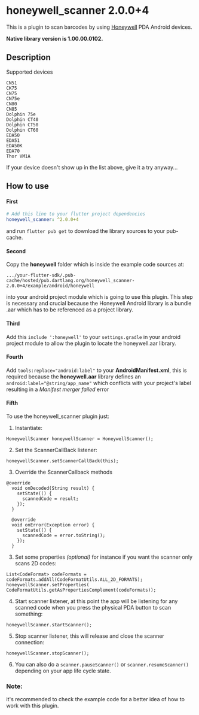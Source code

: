 # honeywell_scanner 2.0.0+4

This is a plugin to scan barcodes by using [Honeywell](https://www.honeywellaidc.com/products/barcode-scanners) PDA Android devices.

**Native library version is 1.00.00.0102.**

## Description

Supported devices

```
CN51
CK75
CN75
CN75e
CN80
CN85 
Dolphin 75e 
Dolphin CT40 
Dolphin CT50 
Dolphin CT60 
EDA50 
EDA51
EDA50K 
EDA70
Thor VM1A
```
If your device doesn't show up in the list above, give it a try anyway...



## How to use

#### First
```yaml
# Add this line to your flutter project dependencies
honeywell_scanner: ^2.0.0+4
```
and run `flutter pub get` to download the library sources to your pub-cache.

#### Second
Copy the **honeywell** folder which is inside the example code sources at:

`.../your-flutter-sdk/.pub-cache/hosted/pub.dartlang.org/honeywell_scanner-2.0.0+4/example/android/honeywell`

into your android project module which is going to use this plugin. This step is necessary and crucial because the Honeywell Android library is a bundle .aar which has to be referenced as a project library.


#### Third
Add this `include ':honeywell'` to your `settings.gradle` in your android project module to allow the plugin to locate the honeywell.aar library.


#### Fourth

Add `tools:replace="android:label"` to your **AndroidManifest.xml**, this is required because the **honeywell.aar** library defines an `android:label="@string/app_name"` which conflicts with your project's label resulting in a *Manifest merger failed* error


#### Fifth
To use the honeywell_scanner plugin just:

1. Instantiate:
```
HoneywellScanner honeywellScanner = HoneywellScanner();
```

2. Set the ScannerCallBack listener:
```
honeywellScanner.setScannerCallBack(this);
```

3. Override the ScannerCallback methods

```
@override
  void onDecoded(String result) {
    setState(() {
      scannedCode = result;
    });
  }

  @override
  void onError(Exception error) {
    setState(() {
      scannedCode = error.toString();
    });
  }
```

3. Set some properties *(optional)* for instance if you want the scanner only scans 2D codes:
```
List<CodeFormat> codeFormats = codeFormats.addAll(CodeFormatUtils.ALL_2D_FORMATS);
honeywellScanner.setProperties( CodeFormatUtils.getAsPropertiesComplement(codeFormats));
```

4. Start scanner listener, at this point the app will be listening for any scanned code when you press the physical PDA button to scan something:
```
honeywellScanner.startScanner();
```

5. Stop scanner listener, this will release and close the scanner connection:
```
honeywellScanner.stopScanner();
```

6. You can also do a `scanner.pauseScanner()` or `scanner.resumeScanner()` depending on your app life cycle state.

### Note:
it's recommended to check the example code for a better idea of how to work with this plugin.